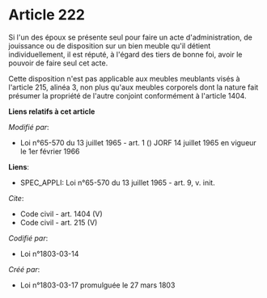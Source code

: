 # Article 222

Si l'un des époux se présente seul pour faire un acte d'administration, de jouissance ou de disposition sur un bien meuble
qu'il détient individuellement, il est réputé, à l'égard des tiers de bonne foi, avoir le pouvoir de faire seul cet acte. 

Cette disposition n'est pas applicable aux meubles meublants visés à l'article 215, alinéa 3, non plus qu'aux meubles
corporels dont la nature fait présumer la propriété de l'autre conjoint conformément à l'article 1404.

**Liens relatifs à cet article**

_Modifié par_:

  - Loi n°65-570 du 13 juillet 1965 - art. 1 () JORF 14 juillet 1965 en vigueur le 1er février 1966

**Liens**:

  - SPEC_APPLI: Loi n°65-570 du 13 juillet 1965 - art. 9, v. init.

_Cite_:

  - Code civil - art. 1404 (V)
  - Code civil - art. 215 (V)

_Codifié par_:

  - Loi n°1803-03-14

_Créé par_:

  - Loi n°1803-03-17 promulguée le 27 mars 1803
